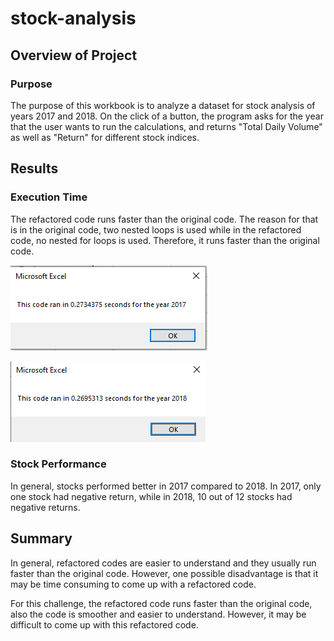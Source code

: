 # stock-analysis

## Overview of Project

### Purpose
The purpose of this workbook is to analyze a dataset for stock analysis of years 2017 and 2018. On the click of a button, the program asks for the year that the user wants to run the calculations, and returns "Total Daily Volume" as well as "Return" for different stock indices. 
## Results
### Execution Time
The refactored code runs faster than the original code. The reason for that is in the original code, two nested loops is used while in the refactored code, no nested for loops is used. Therefore, it runs faster than the original code. 

![Plot1](https://github.com/amirimah/stock-analysis/blob/main/VBA_Challenge_2017.png?raw=true)

![Plot2](https://github.com/amirimah/stock-analysis/blob/main/VBA_Challenge_2018.png?raw=true)

### Stock Performance
In general, stocks performed better in 2017 compared to 2018. In 2017, only one stock had negative return, while in 2018, 10 out of 12 stocks had negative returns. 
## Summary
In general, refactored codes are easier to understand and they usually run faster than the original code. However, one possible disadvantage is that it may be time consuming to come up with a refactored code. 

For this challenge, the refactored code runs faster than the original code, also the code is smoother and easier to understand. However, it may be difficult to come up with this refactored code. 
